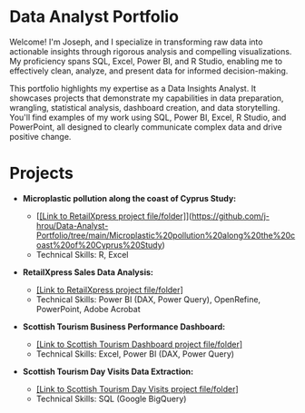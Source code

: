 # Data Analyst Portfolio

Welcome! I'm Joseph, and I specialize in transforming raw data into actionable insights through rigorous analysis and compelling visualizations. My proficiency spans SQL, Excel, Power BI, and R Studio, enabling me to effectively clean, analyze, and present data for informed decision-making. 

This portfolio highlights my expertise as a Data Insights Analyst. It showcases projects that demonstrate my capabilities in data preparation, wrangling, statistical analysis, dashboard creation, and data storytelling. You'll find examples of my work using SQL, Power BI, Excel, R Studio, and PowerPoint, all designed to clearly communicate complex data and drive positive change.

# Projects

* **Microplastic pollution along the coast of Cyprus Study:**
    * [[[Link to RetailXpress project file/folder]](https://github.com/j-hrou/Data-Analyst-Portfolio/tree/main/RetailXpress%20Sales%20Data%20Analysis)](https://github.com/j-hrou/Data-Analyst-Portfolio/tree/main/Microplastic%20pollution%20along%20the%20coast%20of%20Cyprus%20Study)
    * Technical Skills: R, Excel
   
* **RetailXpress Sales Data Analysis:**
    * [[Link to RetailXpress project file/folder]](https://github.com/j-hrou/Data-Analyst-Portfolio/tree/main/RetailXpress%20Sales%20Data%20Analysis)
    * Technical Skills: Power BI (DAX, Power Query), OpenRefine, PowerPoint, Adobe Acrobat
      
* **Scottish Tourism Business Performance Dashboard:**
    * [[Link to Scottish Tourism Dashboard project file/folder]](https://github.com/j-hrou/Data-Analyst-Portfolio/tree/main/Scottish%20Tourism%20Business%20Performance%20Dashboard)
    * Technical Skills: Excel, Power BI (DAX, Power Query)
      
* **Scottish Tourism Day Visits Data Extraction:**
    * [[Link to Scottish Tourism Day Visits project file/folder]](https://github.com/j-hrou/Data-Analyst-Portfolio/tree/main/Scottish%20Tourism%20Day%20Visits%20Data%20Extraction)
    * Technical Skills: SQL (Google BigQuery)
